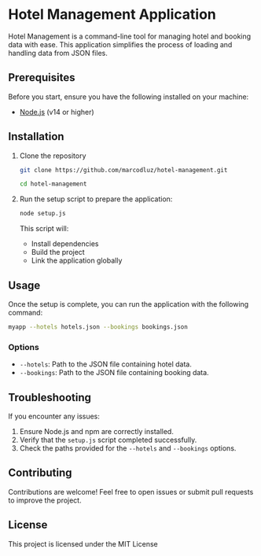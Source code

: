 # Hotel Management Application

Hotel Management is a command-line tool for managing hotel and booking data with ease. This application simplifies the process of loading and handling data from JSON files.

## Prerequisites

Before you start, ensure you have the following installed on your machine:

- [Node.js](https://nodejs.org/en/download) (v14 or higher)

## Installation

1. Clone the repository

   ```bash
   git clone https://github.com/marcodluz/hotel-management.git

   cd hotel-management
   ```

2. Run the setup script to prepare the application:

   ```bash
   node setup.js
   ```

   This script will:

   - Install dependencies
   - Build the project
   - Link the application globally

## Usage

Once the setup is complete, you can run the application with the following command:

```bash
myapp --hotels hotels.json --bookings bookings.json
```

### Options

- `--hotels`: Path to the JSON file containing hotel data.
- `--bookings`: Path to the JSON file containing booking data.

## Troubleshooting

If you encounter any issues:

1. Ensure Node.js and npm are correctly installed.
2. Verify that the `setup.js` script completed successfully.
3. Check the paths provided for the `--hotels` and `--bookings` options.

## Contributing

Contributions are welcome! Feel free to open issues or submit pull requests to improve the project.

## License

This project is licensed under the MIT License
